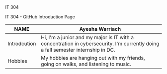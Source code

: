 IT 304

IT 304 - GitHub Introduction Page

NAME   |   Ayesha Warriach
--- | --- |
Introdcution | Hi, I'm a junior and my major is IT with a concentration in cybersecurity. I'm currently doing a fall semester internship in DC.
Hobbies | My hobbies are hanging out with my friends, going on walks, and listening to music.
